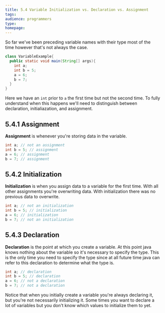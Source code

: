 ```yaml
---
title: 5.4 Variable Initialization vs. Declaration vs. Assignment
tags:
audience: programmers
type:
homepage:
---
```


So far we've been preceding variable names with their type most of the time however that's not always the case.

~~~java
class VariableExample{
  public static void main(String[] args){
    int a;
    int b = 5;
    a = 6;
    b = 7;
  }
}

~~~

Here we have an `int` prior to `a` the first time but not the second time. To fully understand when this happens we'll need to distinguish between declaration, initialiazation, and assignment.

## 5.4.1 Assignment

**Assignment** is whenever you're storing data in the variable.

~~~java
int a; // not an assignment
int b = 5; // assignment
a = 6; // assignment
b = 7; // assignment
~~~

## 5.4.2 Initialization

**Initialization** is when you assign data to a variable for the first time. With all other assignments you're overwriting data. With initialization there was no previous data to overwrite.

~~~java
int a; // not an initialization
int b = 5; // initialization
a = 6; // initialization
b = 7; // not an initialization
~~~

## 5.4.3 Declaration

**Declaration** is the point at which you create a variable. At this point java knows nothing about the variable so it's necessary to specify the type. This is the only time you need to specify the type since at all future time java can refer to this declaration to determine what the type is.

~~~java
int a; // declaration
int b = 5; // declaration
a = 6; // not a declaration
b = 7; // not a declaration
~~~

Notice that when you initially create a variable you're always declaring it, but you're not necessarily initializing it. Some times you want to declare a lot of variables but you don't know which values to initialize them to yet.
